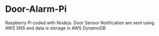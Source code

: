 # Door-Alarm-Pi
Raspberry Pi coded with Nodejs. Door Sensor Notification are sent using AWS SNS and data is storage in AWS DynamoDB
